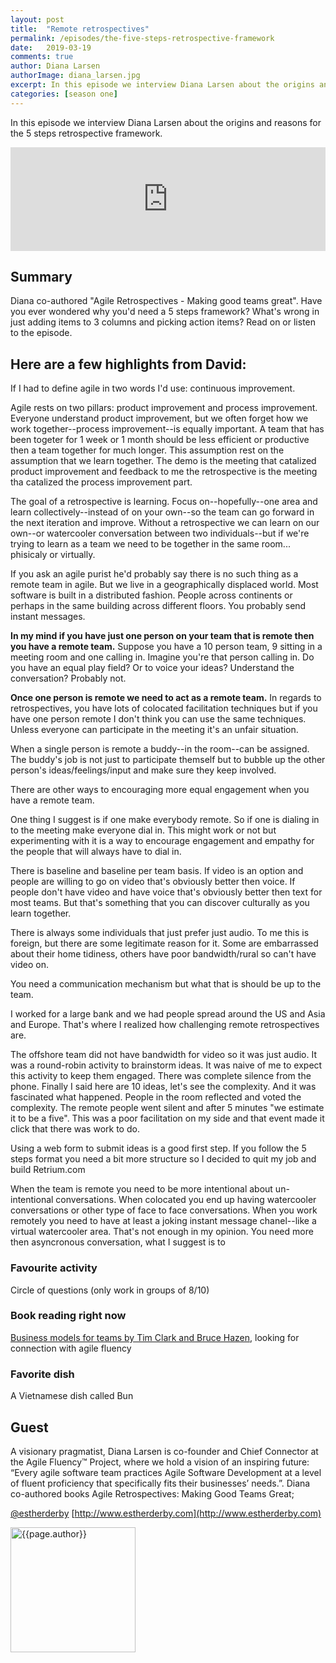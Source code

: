 ```yaml
---
layout: post
title:  "Remote retrospectives"
permalink: /episodes/the-five-steps-retrospective-framework
date:   2019-03-19
comments: true
author: Diana Larsen
authorImage: diana_larsen.jpg
excerpt: In this episode we interview Diana Larsen about the origins and reasons for the 5 steps retrospective framework.
categories: [season one]
---
```


In this episode we interview Diana Larsen about the origins and reasons for the 5 steps retrospective framework.

<iframe width="100%" height="166" scrolling="no" frameborder="no" allow="autoplay" src="https://w.soundcloud.com/player/?url=https%3A//api.soundcloud.com/tracks/566409198%3Fsecret_token%3Ds-vlBz9&color=%23ff5500&auto_play=false&hide_related=false&show_comments=true&show_user=true&show_reposts=false&show_teaser=true"></iframe>

## Summary

Diana co-authored "Agile Retrospectives - Making good teams great". Have you ever wondered why you'd need a 5 steps framework? What's wrong in just adding items to 3 columns and picking action items? Read on or listen to the episode.

## Here are a few highlights from David:

If I had to define agile in two words I'd use: continuous improvement.

Agile rests on two pillars: product improvement and process improvement. Everyone understand product improvement, but we often forget how we work together--process improvement--is equally important. A team that has  been togeter for 1 week or 1 month should be less efficient or productive then a team together for much longer. This assumption rest on the assumption that we learn together. The demo is the meeting that catalized product improvement and feedback to me the retrospective is the meeting tha catalized the process improvement part.

The goal of a retrospective is learning. Focus on--hopefully--one area and learn collectively--instead of on your own--so the team can go forward in the next iteration and improve. Without a retrospective we can learn on our own--or watercooler conversation between two individuals--but if we're trying to learn as a team we need to be together in the same room... phisicaly or virtually.

If you ask an agile purist he'd probably say there is no such thing as a remote team in agile. But we live in a geographically displaced world. Most software is built in a distributed fashion. People across continents or perhaps in the same building across different floors. You probably send instant messages.

**In my mind if you have just one person on your team that is remote then you have a remote team.** Suppose you have a 10 person team, 9 sitting in a meeting room and one calling in. Imagine you're that person calling in. Do you have an equal play field? Or to voice your ideas? Understand the conversation? Probably not.

**Once one person is remote we need to act as a remote team.** In regards to retrospectives, you have lots of colocated facilitation techniques but if you have one person remote I don't think you can use the same techniques. Unless everyone can participate in the meeting it's an unfair situation.

When a single person is remote a buddy--in the room--can be assigned. The buddy's job is not just to participate themself but to bubble up the other person's ideas/feelings/input and make sure they keep involved.

There are other ways to encouraging more equal engagement when you have a remote team.

One thing I suggest is if one make everybody remote. So if one is dialing in to the meeting make everyone dial in. This might work or not but experimenting with it is a way to encourage engagement and empathy for the people that will always have to dial in.

There is baseline and baseline per team basis. If video is an option and people are willing to go on video that's obviously better then voice. If people don't have video and have voice that's obviously better then text for most teams. But that's something that you can discover culturally as you learn together.

There is always some individuals that just prefer just audio. To me this is foreign, but there are some legitimate reason for it. Some are embarrassed about their home tidiness, others have poor bandwidth/rural so can't have video on. 

You need a communication mechanism but what that is should be up to the team.

I worked for a large bank and we had people spread around the US and Asia and Europe. That's where I realized how challenging remote retrospectives are.

The offshore team did not have bandwidth for video so it was just audio. It was a round-robin activity to brainstorm ideas. It was naive of me to expect this activity to keep them engaged. There was complete silence from the phone. Finally I said here are 10 ideas, let's see the complexity. And it was fascinated what happened. People in the room reflected and voted the complexity. The remote people went silent and after 5 minutes "we estimate it to be a five". This was a poor facilitation on my side and that event made it click that there was work to do.

Using a web form to submit ideas is a good first step. If you follow the 5 steps format you need a bit more structure so I decided to quit my job and build Retrium.com

When the team is remote you need to be more intentional about un-intentional conversations. When colocated you end up having watercooler conversations or other type of face to face conversations. When you work remotely you need to have at least a joking instant message chanel--like a virtual watercooler area. That's not enough in my opinion. You need more then asyncronous conversation, what I suggest is to 

### Favourite activity
Circle of questions (only work in groups of 8/10)

### Book reading right now
[Business models for teams by Tim Clark and Bruce Hazen](https://www.businessmodelsforteams.com), looking for connection with agile fluency

### Favorite dish
A Vietnamese dish called Bun


## Guest

A visionary pragmatist, Diana Larsen is co-founder and Chief Connector at the Agile Fluency™ Project, where we hold a vision of an inspiring future: “Every agile software team practices Agile Software Development at a level of fluent proficiency that specifically fits their businesses’ needs.”. Diana co-authored books Agile Retrospectives: Making Good Teams Great;

[@estherderby](http://twitter.com/estherderby)
[http://www.estherderby.com](http://www.estherderby.com)


<img width="200px" src="/assets/{{page.authorImage}}" alt="{{page.author}}">
                            